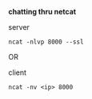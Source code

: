 **chatting thru netcat**

server
```
ncat -nlvp 8000 --ssl
```

OR

client
```
ncat -nv <ip> 8000
```